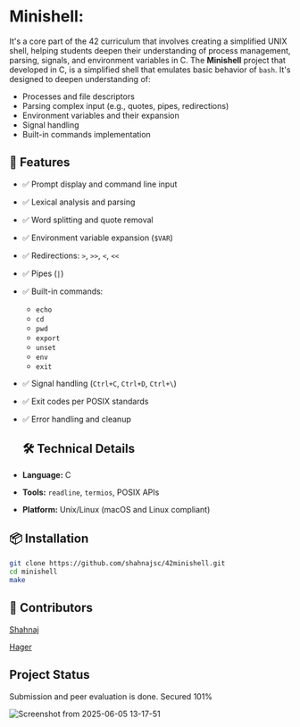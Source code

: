 # Minishell:
It's a core part of the 42 curriculum that involves creating a simplified UNIX shell, helping students deepen their understanding of process management, parsing, signals, and environment variables in C.
The **Minishell** project that developed in C, is a simplified shell that emulates basic behavior of `bash`. It's designed to deepen understanding of:
- Processes and file descriptors
- Parsing complex input (e.g., quotes, pipes, redirections)
- Environment variables and their expansion
- Signal handling
- Built-in commands implementation

## 🚀 Features

- ✅ Prompt display and command line input
- ✅ Lexical analysis and parsing
- ✅ Word splitting and quote removal
- ✅ Environment variable expansion (`$VAR`)
- ✅ Redirections: `>`, `>>`, `<`, `<<`
- ✅ Pipes (`|`)
- ✅ Built-in commands:
  - `echo`
  - `cd`
  - `pwd`
  - `export`
  - `unset`
  - `env`
  - `exit`
- ✅ Signal handling (`Ctrl+C`, `Ctrl+D`, `Ctrl+\`)
- ✅ Exit codes per POSIX standards
- ✅ Error handling and cleanup

  ## 🛠️ Technical Details

- **Language:** C
- **Tools:** `readline`, `termios`, POSIX APIs
- **Platform:** Unix/Linux (macOS and Linux compliant)

## 📦 Installation

```bash
git clone https://github.com/shahnajsc/42minishell.git
cd minishell
make
```
## 🤝 Contributors
[Shahnaj](https://github.com/shahnajsc)

[Hager](https://github.com/imhaqer)

## Project Status
Submission and peer evaluation is done. Secured 101%

![Screenshot from 2025-06-05 13-17-51](https://github.com/user-attachments/assets/1f3dbe75-55c3-4f37-addd-47e079d6ae34)


